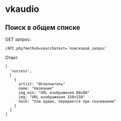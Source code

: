 # vkaudio
## Поиск в общем списке
GET запрос:
```
/API.php?method=search&text=`поисковой_запрос`
```
Ответ
```
[
  'success',
  [
    {
      artist: "Исполнитель"
      name: "Название"
      img_min: "URL изображения 80х80"
      img: "URL изображения 150х150"
      hash: "Хэш аудио, передается при скачивании"
    }
  ]
]
```
